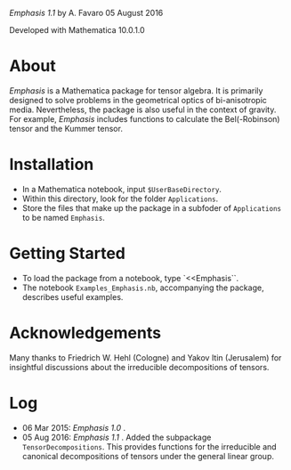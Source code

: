 *Emphasis 1.1*
by A. Favaro
05 August 2016

Developed with Mathematica 10.0.1.0

# About 
*Emphasis* is a Mathematica package for tensor algebra. It is primarily designed to solve problems in the geometrical optics of bi-anisotropic media. Nevertheless, the package is also useful in the context of gravity. For example, *Emphasis* includes functions to calculate the Bel(-Robinson) tensor and the Kummer tensor.

# Installation 
* In a Mathematica notebook, input `$UserBaseDirectory`.
* Within this directory, look for the folder `Applications`.
* Store the files that make up the package in a subfoder of `Applications` to be named `Emphasis`.      

# Getting Started 
* To load the package from a notebook, type `<<Emphasis``.
* The notebook `Examples_Emphasis.nb`, accompanying the package, describes useful examples. 

# Acknowledgements 
Many thanks to Friedrich W. Hehl (Cologne) and Yakov Itin (Jerusalem) for insightful discussions about the irreducible decompositions of tensors.

# Log 
* 06 Mar 2015: *Emphasis 1.0* .
* 05 Aug 2016: *Emphasis 1.1* . Added the subpackage `TensorDecompositions`. This provides functions for the irreducible and canonical decompositions of tensors under the general linear group.

